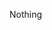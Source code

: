 Nothing 
<!---
Kelapa-Kopyor/Kelapa-Kopyor is a ✨ special ✨ repository because its `README.md` (this file) appears on your GitHub profile.
You can click the Preview link to take a look at your changes.
--->
